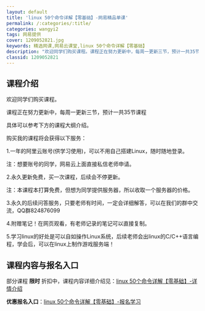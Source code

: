 ```yaml
---
layout: default
title: 'linux 50个命令详解【零基础】-网易精品单课'
permalink: /:categories/:title/
categories: wangyi2
tags: 网易提供
cover: 1209052821.jpg
keywords: 精选网课,网易云课堂,linux 50个命令详解【零基础】
description: "欢迎同学们购买课程。课程正在努力更新中，每周一更新三节，预计一共35节课程具体可以参考下方的课程大纲介绍。购买我的课程将会获得以下服务：1.一年的阿里云账号(供学习使用)，可以不用自己搭建L"
classid: 1209052821
---
```


## 课程介绍

欢迎同学们购买课程。



课程正在努力更新中，每周一更新三节，预计一共35节课程

具体可以参考下方的课程大纲介绍。



购买我的课程将会获得以下服务：



1.一年的阿里云账号(供学习使用)，可以不用自己搭建Linux，随时随地登录。

注：想要账号的同学，网易云上面直接私信老师申请。



2.永久更新免费，买一次课程，后续会不停更新。

注：本课程本打算免费，但想为同学提供服务器，所以收取一个服务器的价格。



3.永久的后续问答服务，只要老师有时间，一定会详细解答，可以在我们的群中交流，QQ群824876099



4.附赠笔记！在网页观看，有老师记录的笔记可以直接复制。



5.学习linux的好处是可以自如操作Linux系统，后续老师会出linux的C/C++语言编程，学会后，可以在linux上制作游戏服务端！

## 课程内容与报名入口

部分课程 **限时** 折扣中，课程内容详细介绍见：[linux 50个命令详解【零基础】-详情介绍](https://study.163.com/course/introduction/1209052821.htm?share=1&shareId=1025206652&utm_campaign=share&utm_medium=iphoneShare&utm_source=&utm_u=1025206652)

**优惠报名入口**：[linux 50个命令详解【零基础】-报名学习](https://study.163.com/course/introduction/1209052821.htm?share=1&shareId=1025206652&utm_campaign=share&utm_medium=iphoneShare&utm_source=&utm_u=1025206652)


